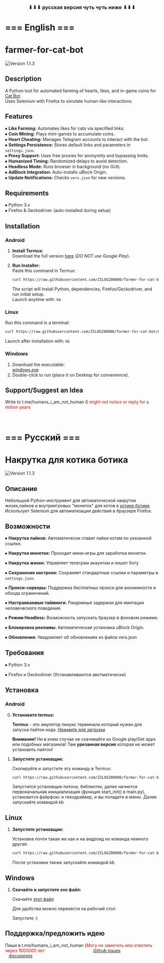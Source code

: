 ### <center>⬇⬇⬇ русская версия чуть чуть ниже ⬇⬇⬇

# === English ===
# farmer-for-cat-bot 

![Version 1.1.3](https://gist.githubusercontent.com/ZILOGZ80000/4ef8ad0d48867d92ece3293b7fcf52ba/raw/17815b478180b61d3a2c026ac85aac2990a9890d/version.svg) <!-- Original badge host may not work properly -->


## Description  
A Python tool for automated farming of hearts, likes, and in-game coins for [Cat Bot](t.me/Kisik_Kotik_Bot).  
Uses Selenium with Firefox to simulate human-like interactions.

## Features  
⦁ **Like Farming:** Automates likes for cats via specified links.  
⦁ **Coin Mining:** Plays mini-games to accumulate coins.  
⦁ **Heart Cheating:** Manages Telegram accounts to interact with the bot.  
⦁ **Settings Persistence:** Stores default links and parameters in `settings.json`.  
⦁ **Proxy Support:** Uses free proxies for anonymity and bypassing limits.  
⦁ **Humanized Timing:** Randomized delays to avoid detection.  
⦁ **Headless Mode:** Runs browser in background (no GUI).  
⦁ **AdBlock Integration:** Auto-installs uBlock Origin.  
⦁ **Update Notifications:** Checks `vers.json` for new versions.

## Requirements  
⦁ Python 3.x  
⦁ Firefox & Geckodriver (auto-installed during setup)  

## Installation

### Android  

1. **Install Termux:**  
   Download the full version [here](https://f-droid.org/repo/com.termux_1002.apk) (*DO NOT use Google Play*).  

2. **Run Installer:**  
   Paste this command in Termux:  
   ```bash
   curl https://raw.githubusercontent.com/ZILOGZ80000/farmer-for-cat-bot/main/executable_files/termux.sh | bash
   ```  
   The script will install Python, dependencies, Firefox/Geckodriver, and run initial setup.  
   Launch anytime with: `kb`

### Linux  
Run this command in a terminal:  
```bash
curl https://raw.githubusercontent.com/ZILOGZ80000/farmer-for-cat-bot/main/executable_files/linux.sh | bash
```  
Launch after installation with: `kb`

### Windows  
1. Download the executable:  
   [windows.exe](https://raw.githubusercontent.com/ZILOGZ80000/farmer-for-cat-bot/main/executable_files/windows.exe)  
2. Double-click to run (place it on Desktop for convenience).

## Support/Suggest an Idea

Write to t.me/humans_i_am_not_human (<span style="color:red">I might not notice or reply for a million years<span style="color:white">),  
but it’s better to report bugs in GitHub issues, and for everything else — in discussions.





# === Русский ===
# Накрутка для котика ботика 

![Version 1.1.3](https://gist.githubusercontent.com/ZILOGZ80000/4ef8ad0d48867d92ece3293b7fcf52ba/raw/17815b478180b61d3a2c026ac85aac2990a9890d/version.svg) <!-- хз почему у меня не работает оригинальный сайт  -->

## Описание
Небольшой Python-инструмент для автоматической накрутки жизек,лайков и внутриигровых "монеток" для котов в [котике ботике](t.me/Kisik_Kotik_Bot)
Использует Selenium для автоматизации действий в браузере Firefox.

## Возможности
⦁   **Накрутка лайков:** Автоматически ставит лайки котам по указанной ссылке.

⦁   **Накрутка монеток:** Проходит мини-игры для заработка монеток.

⦁   **Накрутка жизек:** Управляет телеграм акаунтом и пишет боту 

⦁   **Сохранение настроек:** Сохраняет стандартные ссылки и параметры в `settings.json`.

⦁   **Прокси-серверы:** Поддержка бесплатных прокси для анонимности и обхода ограничений.

⦁   **Настраиваемые тайминги:** Рандомные задержки для имитации человеческого поведения.

⦁   **Режим Headless:** Возможность запускать браузер в фоновом режиме.

⦁   **Блокировка рекламы:** Автоматическая установка uBlock Origin.

⦁   **Обновления:** Уведомляет об обновлениях  из файла vers.json


## Требования
⦁   Python 3.x

⦁   Firefox и Geckodriver (Устанавливаются авотматически)

## Установка
### Android

0.  **Установите termux:**

    **Termux** - это эмулятор линукс терминала который нужен для запуска пайтон кода. [Нажмите для загрузки](https://f-droid.org/repo/com.termux_1002.apk)
    
    **Внимание!** Ни в коем случае не скачивайте из Google play/Get apps или подобных магазинов! Там **урезанная версия** которая не может установить пайтон!

1.  **Запустите установщик:**
    
    Скопируйте и запустите эту команду в Termux:
    
    ``` Bash
    curl https://raw.githubusercontent.com/ZILOGZ80000/farmer-for-cat-bot/refs/heads/main/executable_files/termux.sh | bash
    ```
    Запустится установщик питона, библиотек, далее начнется первоначальная инициализация (функция start_init() в main.py), установится файрфокс и гекодрайвер, и вы попадете в меню. Далее запускайте командой kb

## Linux

1.  **Запустите установщик:**
    
    Установка почти такая же как и на андроид но команда немного другая:
    
    ``` Bash
    curl https://raw.githubusercontent.com/ZILOGZ80000/farmer-for-cat-bot/refs/heads/main/executable_files/linux.sh | bash
    ```
    После установки также запускайте командой kb

## Windows 

1. **Скачайте и запустите exe файл:** 

    Скачайте [этот файл](https://raw.githubusercontent.com/ZILOGZ80000/farmer-for-cat-bot/refs/heads/main/executable_files/windows.exe) 
    
    Для удобства можно перенести на рабочий стол

    Запустите :)

## Поддержка/предложить идею

Пиши в t.me/humans_i_am_not_human (<span style="color:red">Могу не заметить или ответить через 1000000 лет<span style="color:white">)
но лучше для багов в [Github issues](https://github.com/ZILOGZ80000/farmer-for-cat-bot/issues), а для остального в [discussions](https://github.com/ZILOGZ80000/farmer-for-cat-bot/discussions)


<!--
### Вариант 1:

1.  **Клонируйте репозиторий:**
    ```
    git clone https://github.com/ZILOGZ80000/farmer-for-cat-bot.git
    cd farmer-for-cat-bot
    ```

2. **Установите зависимости**: bash pip install selenium requests free-proxy

## Запуск Запустите основной скрипт:

python main.py

После запуска появится интерактивное меню в консоли, где вы сможете выбрать действие (накрутка лайков, монеток, жизек или настройка параметров).

### Вариант 2(только если есть github аккаунт):

1. На [странице проекта](https://github.com/ZILOGZ80000/farmer-for-cat-bot) нажимаем Code
2. Переключаемся на вкладку Codespaces
3. Тыкаем Create codespace on main
4. Ждем загрузку
5. Нажимаем ▶-->
